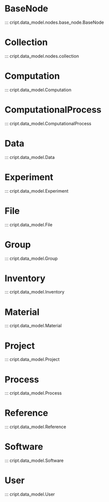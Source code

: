 # BaseNode
::: cript.data_model.nodes.base_node.BaseNode

# Collection
::: cript.data_model.nodes.collection

# Computation
::: cript.data_model.Computation

# ComputationalProcess
::: cript.data_model.ComputationalProcess

# Data
::: cript.data_model.Data

# Experiment
::: cript.data_model.Experiment

# File
::: cript.data_model.File

# Group
::: cript.data_model.Group

# Inventory
::: cript.data_model.Inventory

# Material
::: cript.data_model.Material

# Project
::: cript.data_model.Project

# Process
::: cript.data_model.Process

# Reference
::: cript.data_model.Reference

# Software
::: cript.data_model.Software

# User
::: cript.data_model.User